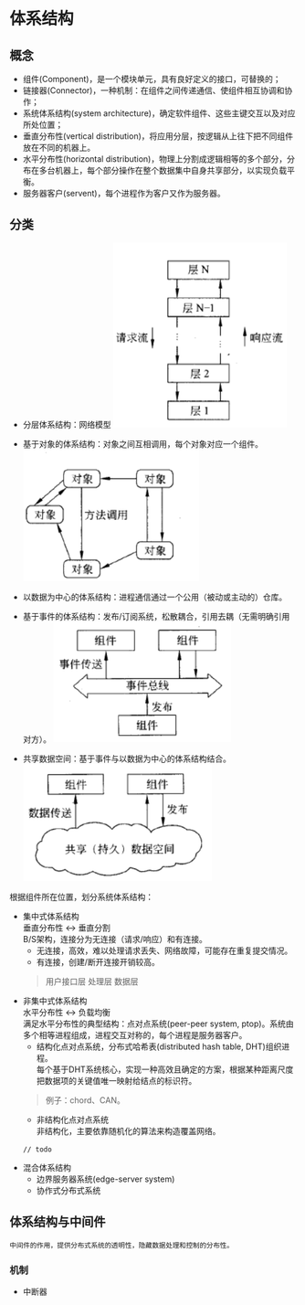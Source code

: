 # 体系结构
## 概念
- 组件(Component)，是一个模块单元，具有良好定义的接口，可替换的；
- 链接器(Connector)，一种机制：在组件之间传递通信、使组件相互协调和协作；
- 系统体系结构(system architecture)，确定软件组件、这些主键交互以及对应所处位置；
- 垂直分布性(vertical distribution)，将应用分层，按逻辑从上往下把不同组件放在不同的机器上。
- 水平分布性(horizontal distribution)，物理上分割成逻辑相等的多个部分，分布在多台机器上，每个部分操作在整个数据集中自身共享部分，以实现负载平衡。
- 服务器客户(servent)，每个进程作为客户又作为服务器。
## 分类

- 分层体系结构：网络模型
    ![](/images/ds/ar_layers.PNG)
- 基于对象的体系结构：对象之间互相调用，每个对象对应一个组件。
    ![](/images/ds/ar_object.PNG)
- 以数据为中心的体系结构：进程通信通过一个公用（被动或主动的）仓库。
    
- 基于事件的体系结构：发布/订阅系统，松散耦合，引用去耦（无需明确引用对方）。
    ![](/images/ds/ar_component.PNG)
- 共享数据空间：基于事件与以数据为中心的体系结构结合。
    ![](/images/ds/ar_share.PNG)

根据组件所在位置，划分系统体系结构：
- 集中式体系结构 <br>
    垂直分布性 <-> 垂直分割 <br>
    B/S架构，连接分为无连接（请求/响应）和有连接。
    - 无连接，高效，难以处理请求丢失、网络故障，可能存在重复提交情况。
    - 有连接，创建/断开连接开销较高。
    > 用户接口层
    > 处理层
    > 数据层
- 非集中式体系结构 <br>
    水平分布性 <-> 负载均衡 <br>
    满足水平分布性的典型结构：点对点系统(peer-peer system, ptop)。系统由多个相等进程组成，进程交互对称的，每个进程是服务器客户。
    - 结构化点对点系统，分布式哈希表(distributed hash table, DHT)组织进程。<br>
    每个基于DHT系统核心，实现一种高效且确定的方案，根据某种距离尺度把数据项的关键值唯一映射给结点的标识符。
    > 例子：chord、CAN。
    - 非结构化点对点系统 <br>
    非结构化，主要依靠随机化的算法来构造覆盖网络。
    ```
    // todo
    ```
- 混合体系结构 <br>
    - 边界服务器系统(edge-server system)
    - 协作式分布式系统
## 体系结构与中间件
    中间件的作用，提供分布式系统的透明性，隐藏数据处理和控制的分布性。
### 机制
- 中断器







    


